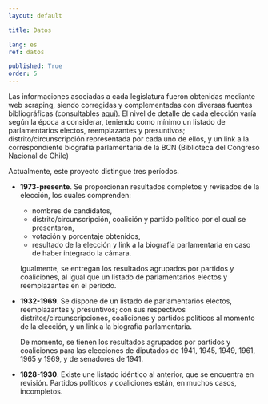 ```yaml
---
layout: default

title: Datos

lang: es
ref: datos

published: True
order: 5
---
```


Las informaciones asociadas a cada legislatura fueron obtenidas mediante web scraping, siendo corregidas y complementadas con diversas fuentes bibliográficas (consultables [aquí](/es/fuentes.html)). El nivel de detalle de cada elección varía según la época a considerar, teniendo como mínimo un listado de parlamentarios electos, reemplazantes y presuntivos; distrito/circunscripción representada por cada uno de ellos, y un link a la correspondiente biografía parlamentaria de la BCN (Biblioteca del Congreso Nacional de Chile)

Actualmente, este proyecto distingue tres períodos.
* **1973-presente**. Se proporcionan resultados completos y revisados de la elección, los cuales comprenden:  
  * nombres de candidatos,
  * distrito/circunscripción, coalición y partido político por el cual se presentaron,
  * votación y porcentaje obtenidos,
  * resultado de la elección y link a la biografía parlamentaria en caso de haber integrado la cámara.  

  Igualmente, se entregan los resultados agrupados por partidos y coaliciones, al igual que un listado de parlamentarios electos y reemplazantes en el período.  
 
* **1932-1969**. Se dispone de un listado de parlamentarios electos, reemplazantes y presuntivos; con sus respectivos distritos/circunscripciones, coaliciones y partidos políticos al momento de la elección, y un link a la biografía parlamentaria.  

  De momento, se tienen los resultados agrupados por partidos y coaliciones para las elecciones de diputados de 1941, 1945, 1949, 1961, 1965 y 1969, y de senadores de 1941.
    
* **1828-1930**. Existe une listado idéntico al anterior, que se encuentra en revisión. Partidos políticos y coaliciones están, en muchos casos, incompletos.
